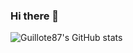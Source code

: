 ### Hi there 👋

![Guillote87's GitHub stats](https://github-readme-stats.vercel.app/api?username=guillote87&count_private=true)
<!--
**guillote87/guillote87** is a ✨ _special_ ✨ repository because its `README.md` (this file) appears on your GitHub profile.

Here are some ideas to get you started:
count_private=true)

- 🔭 I’m currently working on ...
- 🌱 I’m currently learning ...
- 👯 I’m looking to collaborate on ...
- 🤔 I’m looking for help with ...
- 💬 Ask me about ...
- 📫 How to reach me: ...
- 😄 Pronouns: ...
- ⚡ Fun fact: ...
-->

